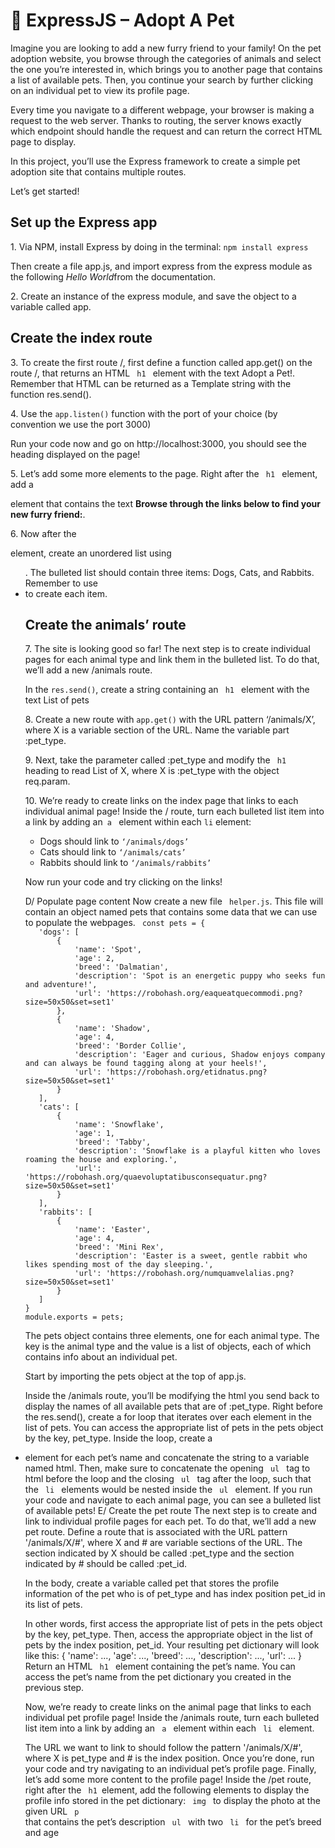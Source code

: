 # 🔨 ExpressJS – Adopt A Pet
<p>Imagine you are looking to add a new furry friend to your family! On the pet adoption website, you browse through the categories of animals and select the one you’re interested in, which brings you to another page that contains a list of available pets. Then, you continue your search by further clicking on an individual pet to view its profile page.</p> 
<p>Every time you navigate to a different webpage, your browser is making a request to the web server. Thanks to routing, the server knows exactly which endpoint should handle the request and can return the correct HTML page to display.</p>
<p>In this project, you’ll use the Express framework to create a simple pet adoption site that contains multiple routes.</p>
<p>Let’s get started!</p>

<h2>Set up the Express app</h2>
<p>1. Via NPM, install Express by doing in the terminal: <code>npm install express</code></p>
<p>Then create a file app.js, and import express from the express module as the following <i>Hello World</i>from the documentation.</p>
<p>2. Create an instance of the express module, and save the object to a variable called app.</p>
<h2>Create the index route</h2>
<p>3. To create the first route /, first define a function called app.get() on the route /, that returns an HTML <code> h1 </code> element with the text Adopt a Pet!. Remember that HTML can be returned as a Template string  with the function res.send().</p>
<p>4. Use the <code>app.listen()</code> function with the port of your choice (by convention we use the port 3000)</p>
<p>Run your code now and go on http://localhost:3000, you should see the heading displayed on the page!</p>
<p>5. Let’s add some more elements to the page. Right after the <code> h1 </code> element, add a <p> element that contains the text <b>Browse through the links below to find your new furry friend:</b>.</p>
<p>6. Now after the <p> element, create an unordered list using <ul>. The bulleted list should contain three items: Dogs, Cats, and Rabbits. Remember to use <li> to create each item.</p>
<h2>Create the animals’ route</h2>
<p>7. The site is looking good so far! The next step is to create individual pages for each animal type and link them in the bulleted list. To do that, we’ll add a new /animals route.</p>
<p>In the <code>res.send()</code>, create a string containing an <code> h1 </code> element with the text List of pets</p>
<p>8. Create a new route with <code>app.get()</code> with the URL pattern ‘/animals/X’, where X is a variable section of the URL. Name the variable part :pet_type.</p>
<p>9. Next, take the parameter called :pet_type and modify the <code> h1 </code> heading to read List of X, where X is :pet_type with the object req.param.</p>
<p>10. We’re ready to create links on the index page that links to each individual animal page! Inside the / route, turn each bulleted list item into a link by adding an<code> a </code> element within each <code>li</code> element:</p>
<ul>
    <li>Dogs should link to <code>‘/animals/dogs’</code></li>
    <li>Cats should link to <code>‘/animals/cats’</code></li>
    <li>Rabbits should link to <code>‘/animals/rabbits’</code></li>
</ul>
<p>Now run your code and try clicking on the links!</p>
D/ Populate page content
Now create a new file <code> helper.js</code>. This file will contain an object named pets that contains some data that we can use to populate the webpages.
<code> const pets = {
   'dogs': [
       {
           'name': 'Spot',
           'age': 2,
           'breed': 'Dalmatian',
           'description': 'Spot is an energetic puppy who seeks fun and adventure!',
           'url': 'https://robohash.org/eaqueatquecommodi.png?size=50x50&set=set1'
       },
       {
           'name': 'Shadow',
           'age': 4,
           'breed': 'Border Collie',
           'description': 'Eager and curious, Shadow enjoys company and can always be found tagging along at your heels!',
           'url': 'https://robohash.org/etidnatus.png?size=50x50&set=set1'
       }
   ],
   'cats': [
       {
           'name': 'Snowflake',
           'age': 1,
           'breed': 'Tabby',
           'description': 'Snowflake is a playful kitten who loves roaming the house and exploring.',
           'url': 'https://robohash.org/quaevoluptatibusconsequatur.png?size=50x50&set=set1'
       }
   ],
   'rabbits': [
       {
           'name': 'Easter',
           'age': 4,
           'breed': 'Mini Rex',
           'description': 'Easter is a sweet, gentle rabbit who likes spending most of the day sleeping.',
           'url': 'https://robohash.org/numquamvelalias.png?size=50x50&set=set1'
       }
   ]
}
module.exports = pets;
</code>

The pets object contains three elements, one for each animal type. The key is the animal type and the value is a list of objects, each of which contains info about an individual pet.

Start by importing the pets object at the top of app.js.

Inside the /animals route, you’ll be modifying the html you send back to display the names of all available pets that are of :pet_type.
Right before the res.send(), create a for loop that iterates over each element in the list of pets. You can access the appropriate list of pets in the pets object by the key, pet_type. Inside the loop, create a <li> element for each pet’s name and concatenate the string to a variable named html.
Then, make sure to concatenate the opening <code> ul </code> tag to html before the loop and the closing <code> ul </code> tag after the loop, such that the <code> li </code> elements would be nested inside the <code> ul </code> element.
If you run your code and navigate to each animal page, you can see a bulleted list of available pets!
E/ Create the pet route
The next step is to create and link to individual profile pages for each pet. To do that, we’ll add a new pet route. Define a route that is associated with the URL pattern '/animals/X/#', where X and # are variable sections of the URL. The section indicated by X should be called :pet_type and the section indicated by # should be called :pet_id.

In the body, create a variable called pet that stores the profile information of the pet who is of pet_type and has index position pet_id in its list of pets.

In other words, first access the appropriate list of pets in the pets object by the key, pet_type. Then, access the appropriate object in the list of pets by the index position, pet_id.
Your resulting pet dictionary will look like this:
{
  'name': ...,
  'age': ...,
  'breed': ...,
  'description': ...,
  'url': ...
}
Return an HTML <code> h1 </code> element containing the pet’s name. You can access the pet’s name from the pet dictionary you created in the previous step.

Now, we’re ready to create links on the animal page that links to each individual pet profile page! Inside the /animals route, turn each bulleted list item into a link by adding an <code> a </code> element within each <code> li </code> element.

The URL we want to link to should follow the pattern '/animals/X/#', where X is pet_type and # is the index position.
Once you’re done, run your code and try navigating to an individual pet’s profile page.
Finally, let’s add some more content to the profile page! Inside the /pet route, right after the <code> h1 </code>element, add the following elements to display the profile info stored in the pet dictionary:
<code> img </code> to display the photo at the given URL
<code> p </code> that contains the pet’s description
<code> ul </code> with two <code> li </code> for the pet’s breed and age